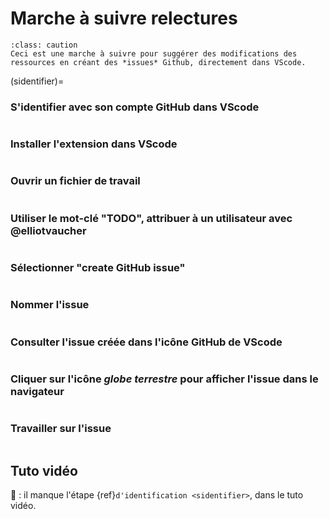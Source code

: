 # Marche à suivre relectures

````{admonition} Important
:class: caution
Ceci est une marche à suivre pour suggérer des modifications des ressources en créant des *issues* Github, directement dans VScode.
````
(sidentifier)=
### S'identifier avec son compte GitHub dans VScode

```{image} images/relectures/0.png
```

### Installer l'extension dans VScode

```{image} images/relectures/1.png
```

### Ouvrir un fichier de travail

```{image} images/relectures/2.png
```

### Utiliser le mot-clé "TODO", attribuer à un utilisateur avec @elliotvaucher

```{image} images/relectures/3.png
```

### Sélectionner "create GitHub issue"

```{image} images/relectures/4.png
```

### Nommer l'issue

```{image} images/relectures/6.png
```

### Consulter l'issue créée dans l'icône GitHub de VScode

```{image} images/relectures/7.png
```

### Cliquer sur l'icône *globe terrestre* pour afficher l'issue dans le navigateur

```{image} images/relectures/8.png
```

### Travailler sur l'issue

```{image} images/relectures/9.png
```

## Tuto vidéo

🚨 : il manque l'étape {ref}`d'identification <sidentifier>`, dans le tuto vidéo. 

```{youtube} DPXxQ4IXOhY
```